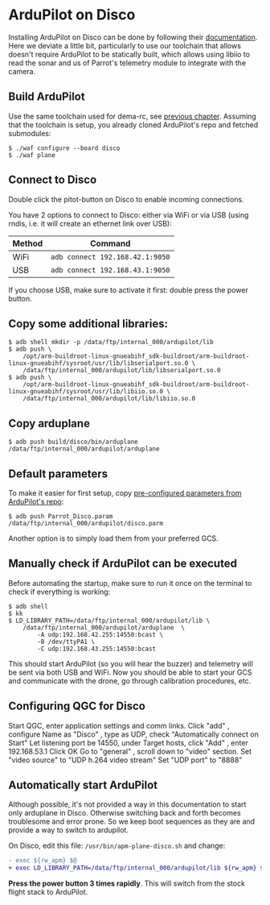 # ArduPilot on Disco

Installing ArduPilot on Disco can be done by following their
[documentation](https://ardupilot.org/plane/docs/airframe-disco.html).
Here we deviate a little bit, particularly to use our toolchain that allows
doesn't require ArduPilot to be statically built, which allows using libiio
to read the sonar and us of Parrot's telemetry module to integrate with the
camera.

## Build ArduPilot

Use the same toolchain used for dema-rc, see [previous chapter](install-demarc.md#build-dema-rc-from-source).
Assuming that the toolchain is setup, you already cloned ArduPilot's repo and fetched submodules:

```console
$ ./waf configure --board disco
$ ./waf plane
```

## Connect to Disco

Double click the pitot-button on Disco to enable incoming connections.

You have 2 options to connect to Disco: either via WiFi or via USB (using rndis, i.e. it will
create an ethernet link over USB):

Method | Command
------ | -------------
WiFi   | `adb connect 192.168.42.1:9050`
USB    | `adb connect 192.168.43.1:9050`

If you choose USB, make sure to activate it first: double press the power
button.

## Copy some additional libraries:

```console
$ adb shell mkdir -p /data/ftp/internal_000/ardupilot/lib
$ adb push \
    /opt/arm-buildroot-linux-gnueabihf_sdk-buildroot/arm-buildroot-linux-gnueabihf/sysroot/usr/lib/libserialport.so.0 \
    /data/ftp/internal_000/ardupilot/lib/libserialport.so.0
$ adb push \
    /opt/arm-buildroot-linux-gnueabihf_sdk-buildroot/arm-buildroot-linux-gnueabihf/sysroot/usr/lib/libiio.so.0 \
    /data/ftp/internal_000/ardupilot/lib/libiio.so.0
```

## Copy arduplane

```console
$ adb push build/disco/bin/arduplane /data/ftp/internal_000/ardupilot/arduplane
```

## Default parameters

To make it easier for first setup, copy
[pre-configured parameters from ArduPilot's repo](https://github.com/ArduPilot/ardupilot/blob/master/Tools/Frame_params/Parrot_Disco/Parrot_Disco.param):

```console
$ adb push Parrot_Disco.param /data/ftp/internal_000/ardupilot/disco.parm
```

Another option is to simply load them from your preferred GCS.


## Manually check if ArduPilot can be executed

Before automating the startup, make sure to run it once on the terminal to
check if everything is working:

```console
$ adb shell
$ kk
$ LD_LIBRARY_PATH=/data/ftp/internal_000/ardupilot/lib \
    /data/ftp/internal_000/ardupilot/arduplane  \
        -A udp:192.168.42.255:14550:bcast \
        -B /dev/ttyPA1 \
        -C udp:192.168.43.255:14550:bcast
```

This should start ArduPilot (so you will hear the buzzer) and telemetry will
be sent via both USB and WiFi. Now you should be able to start your GCS and
communicate with the drone, go through calibration procedures, etc.

## Configuring QGC for Disco
Start QGC,  enter application settings and comm links.
Click "add" , configure Name as "Disco" , type as UDP, check "Automatically connect on Start"
Let listening port be 14550, under Target hosts, click "Add" , enter 192.168.53.1
Click OK
Go to "general" , scroll down to "video" section.
Set "video source" to "UDP h.264 video stream"
Set "UDP port" to "8888"


## Automatically start ArduPilot

Although possible, it's not provided a way in this documentation to start only
arduplane in Disco. Otherwise switching back and forth becomes troublesome and
error prone. So we keep boot sequences as they are and provide a way to switch
to ardupilot.

On Disco, edit this file: `/usr/bin/apm-plane-disco.sh` and change:

```diff
- exec ${rw_apm} $@
+ exec LD_LIBRARY_PATH=/data/ftp/internal_000/ardupilot/lib ${rw_apm} $@
```

**Press the power button 3 times rapidly**. This will switch from the stock flight
stack to ArduPilot.

